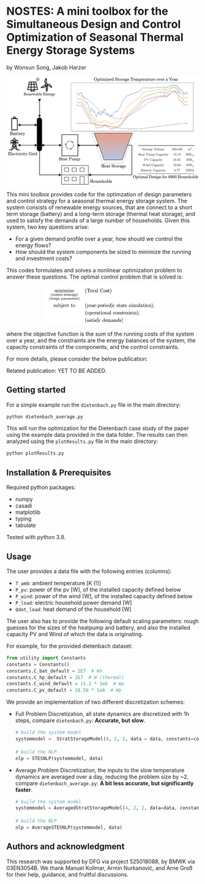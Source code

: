 # NOSTES: A mini toolbox for the Simultaneous Design and Control Optimization of Seasonal Thermal Energy Storage Systems

by Wonsun Song, Jakob Harzer

![figure1](data/_readmePictures/graphicalAbstract.svg)

This mini toolbox provides code for the optimzation of design parameters and control strategy for a seasonal thermal energy storage system. The system consists of renewable energy sources, that are connect to a short term storage (battery) and a long-term storage (thermal heat storage), and used to satisfy the demands of a large number of households.
Given this system, two key questions arise:
- For a given demand profile over a year, how should we control the energy flows?
- How should the system components be sized to minimize the running and investment costs?

This codes formulates and solves a nonlinear optimization problem to answer these questions. The optimal control problem that is solved is:

<img src="data/_readmePictures/ocp.png" width="300" style="display: block; margin: auto; "/>

where the objective function is the sum of the running costs of the system over a year, and the constraints are the energy balances of the system, the capacity constraints of the components, and the control constraints.

For more details, please consider the below publication:

Related publication: YET TO BE ADDED.



## Getting started
For a simple example run the `dietenbach.py` file in the main directory:
```bash
python dietenbach_average.py
```
This will run the optimization for the Dietenbach case study of the paper using the example data provided in the data folder.
The results can then analyzed using the `plotResults.py` file in the main directory:
```bash
python plotResults.py
```


## Installation & Prerequisites
Required python packages:
- numpy
- casadi
- matplotlib
- typing
- tabulate

Tested with python 3.8.

## Usage

The user provides a data file with the following entries (columns):
 - `T_amb`: ambient temperature [K (!)]
 - `P_pv`: power of the pv [W], of the installed capacity defined below
 - `P_wind`: power of the wind [W], of the installed capacity defined below
 - `P_load`: electric household power demand [W]
 - `Qdot_load`: heat demand of the household [W]

The user also has to provide the following default scaling parameters:
rough guesses for the sizes of the heatpump and battery,
and also the installed capacity PV and Wind of which the data is originating.

For example, for the provided dietenbach dataset:
```python
from utility import Constants
constants = Constants()
constants.C_bat_default = 2E7  # Wh
constants.C_hp_default = 2E7  # W (thermal)
constants.C_wind_default = 11.2 * 1e6  # Wp
constants.C_pv_default = 18.56 * 1e6  # Wp 
```
We provide an implementation of two different discretization schemes:
- Full Problem Discretization, all state dynamics are discretized with 1h steps, compare `dietenbach.py`: **Accurate, but slow**.
    ```python
    # build the system model
    systemmodel =  StratStorageModel(4, 2, 2, data = data, constants=constants)
    
    # build the NLP
    nlp = STESNLP(systemmodel, data)
    ```
- Average Problem Discretization, the inputs to the slow temperature dynamics are averaged over a day, reducing the problem size by ~2, compare `dietenbach_average.py`: **A bit less accurate, but significantly faster**.
    ```python
    # build the system model
    systemmodel = AveragedStratStorageModel(4, 2, 2, data=data, constants=constants)
    
    # build the NLP
    nlp = AverageSTESNLP(systemmodel, data)
    ```

## Authors and acknowledgment
This research was supported by DFG via project 525018088, by BMWK via 03EN3054B. We thank Manuel Kollmar, Armin Nurkanović, and Arne Groß for their help, guidance, and fruitful discussions.
